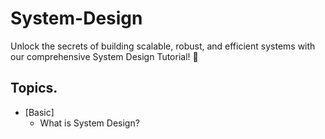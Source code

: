 # System-Design
Unlock the secrets of building scalable, robust, and efficient systems with our comprehensive System Design Tutorial! 🎯 
## Topics.
- [Basic]
  - What is System Design?
